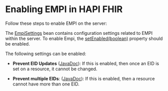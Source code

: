 # Enabling EMPI in HAPI FHIR

Follow these steps to enable EMPI on the server:

The [EmpiSettings](/hapi-fhir/apidocs/hapi-fhir-server-empi/ca/uhn/fhir/empi/rules/config/EmpiSettings.html) bean contains configuration settings related to EMPI within the server. To enable Empi, the [setEnabled(boolean)](/hapi-fhir/apidocs/hapi-fhir-server-empi/ca/uhn/fhir/empi/rules/config/EmpiSettings.html#setEnabled(boolean)) property should be enabled.

The following settings can be enabled:

* **Prevent EID Updates** ([JavaDoc](/hapi-fhir/apidocs/hapi-fhir-server-empi/ca/uhn/fhir/empi/rules/config/EmpiSettings.html#setPreventEidUpdates(boolean))): If this is enabled, then once an EID is set on a resource, it cannot be changed.

* **Prevent multiple EIDs**: ([JavaDoc](/hapi-fhir/apidocs/hapi-fhir-server-empi/ca/uhn/fhir/empi/rules/config/EmpiSettings.html#setPreventMultipleEids(boolean))): If this is enabled, then a resource cannot have more than one EID.
